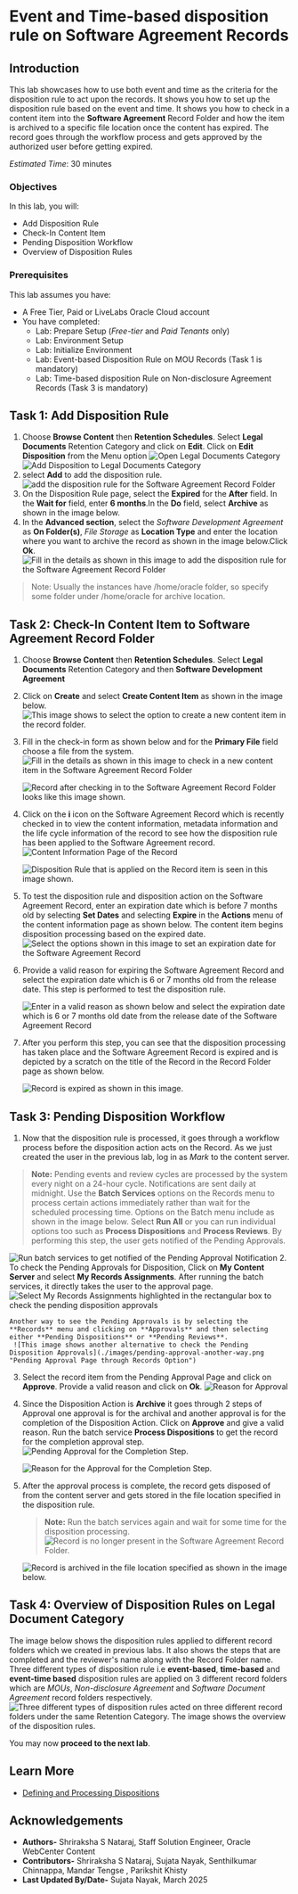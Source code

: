 # Event and Time-based disposition rule on Software Agreement Records

## Introduction

This lab showcases how to use both event and time as the criteria for the disposition rule to act upon the records. It shows you how to set up the disposition rule based on the event and time. It shows you how to check in a content item into the **Software Agreement** Record Folder and how the item is archived to a specific file location once the content has expired. The record goes through the workflow process and gets approved by the authorized user before getting expired.

*Estimated Time*: 30 minutes

### Objectives

In this lab, you will:

* Add Disposition Rule
* Check-In Content Item
* Pending Disposition Workflow
* Overview of Disposition Rules

### Prerequisites

This lab assumes you have:

* A Free Tier, Paid or LiveLabs Oracle Cloud account
* You have completed:
  * Lab: Prepare Setup (*Free-tier* and *Paid Tenants* only)
  * Lab: Environment Setup
  * Lab: Initialize Environment
  * Lab: Event-based Disposition Rule on MOU Records (Task 1 is mandatory)
  * Lab: Time-based disposition Rule on Non-disclosure Agreement Records (Task 3 is mandatory)

## Task 1: Add Disposition Rule

1. Choose **Browse Content** then **Retention Schedules**. Select **Legal Documents** Retention Category and click on **Edit**. Click on **Edit Disposition** from the Menu option
![Open Legal Documents Category](./images/legal-documents.png "Open Legal Documents Category")
![Add Disposition to Legal Documents Category](./images/add-disposition-to-legal-docs.png "Add Disposition to Legal Documents Category")
2. select **Add** to add the disposition rule.
![add the disposition rule for the Software Agreement Record Folder](./images/add-disposition.png "Add Disposition")
3. On the Disposition Rule page, select the  **Expired** for the **After** field. In the **Wait for** field, enter **6 months**.In the **Do** field, select **Archive** as shown in the image below.
4. In the **Advanced section**, select the *Software Development Agreement* as **On Folder(s)**, *File Storage* as **Location Type** and enter the location where you want to archive the record as shown in the image below.Click **Ok**.
![Fill in the details as shown in this image to add the disposition rule for the Software Agreement Record Folder](./images/add-disposition-rule.png "Edit Disposition Rule")

> Note: Usually the instances have /home/oracle folder, so specify some folder under /home/oracle for archive location.

## Task 2: Check-In Content Item to Software Agreement Record Folder

1. Choose **Browse Content** then **Retention Schedules**. Select **Legal Documents** Retention Category and then **Software Development Agreement**
2. Click on **Create** and select **Create Content Item** as shown in the image below.
    ![This image shows to select the option to create a new content item in the record folder.](./images/checkin-new-content-item.png " Check-In Content Item")

3. Fill in the check-in form as shown below and for the **Primary File** field choose a file from the system.
    ![Fill in the details as shown in this image to check in a new content item in the Software Agreement Record Folder](./images/checkin-form.png "Check-In Form")

    ![Record after checking in to the Software Agreement Record Folder looks like this image shown.](./images/softwareagreementrecord.png "Software Agreement Record")

4. Click on the **i** icon on the Software Agreement Record which is recently checked in to view the content information, metadata information and the life cycle information of the record to see how the disposition rule has been applied to the Software Agreement record.
    ![Content Information Page of the Record](./images/record-content-info.png "Record Content Information")

    ![Disposition Rule that is applied on the Record item is seen in this image shown.](./images/content-life-cycle.png "Content Life Cycle Page")

5. To test the disposition rule and disposition action on the Software Agreement Record, enter an expiration date which is before 7 months old by selecting **Set Dates** and selecting **Expire** in the **Actions** menu of the content information page as shown below. The content item begins disposition processing based on the expired date.
![Select the options shown in this image to set an expiration date for the Software Agreement Record](./images/set-dates.png "Set Dates for the Record ")

6. Provide a valid reason for expiring the Software Agreement Record and select the expiration date which is 6 or 7 months old from the release date. This step is performed to test the disposition rule.

   ![Enter in a valid reason as shown below and select the expiration date which is 6 or 7 months old date from the release date of the Software Agreement Record](./images/expire-reason.png "Expire Reason and Expire Date Page")

7. After you perform this step, you can see that the disposition processing has taken place and the Software Agreement Record is expired and is depicted by a scratch on the title of the Record in the Record Folder page as shown below.

   ![Record is expired as shown in this image.](./images/record-cut-off.png "Record Expired")

## Task 3: Pending Disposition Workflow

1. Now that the disposition rule is processed, it goes through a workflow process before the disposition action acts on the Record. As we just created the user in the previous lab, log in as *Mark* to the content server.

> **Note:** Pending events and review cycles are processed by the system every night on a 24-hour cycle. Notifications are sent daily at midnight. Use the **Batch Services** options on the Records menu to process certain actions immediately rather than wait for the scheduled processing time. Options on the Batch menu include as shown in the image below. Select **Run All** or you can run individual options too such as **Process Dispositions** and **Process Reviews**. By performing this step, the user gets notified of the Pending Approvals.

![Run batch services to get notified of the Pending Approval Notification](./images/run-batch-services.png "Run Batch Services Option")
2. To check the Pending Approvals for Disposition, Click on **My Content Server** and select **My Records Assignments**. After running the batch services, it directly takes the user to the approval page.
    ![Select My Records Assignments highlighted in the rectangular box to check the pending disposition approvals](./images/pending-approvals.png "Pending Approval Page")

    Another way to see the Pending Approvals is by selecting the **Records** menu and clicking on **Approvals** and then selecting either **Pending Dispositions** or **Pending Reviews**.
     ![This image shows another alternative to check the Pending Disposition Approvals](./images/pending-approval-another-way.png "Pending Approval Page through Records Option")

3. Select the record item from the Pending Approval Page and click on **Approve**. Provide a valid reason and click on **Ok**.
   ![Reason for Approval](./images/reason-for-approval.png "Reason For Approval")
4. Since the Disposition Action is **Archive** it goes through 2 steps of Approval one approval is for the archival and another approval is for the completion of the Disposition Action. Click on **Approve** and give a valid reason. Run the batch service **Process Dispositions** to get the record for the completion approval step.
    ![Pending Approval for the Completion Step.](./images/pending-approval-2.png "Pending Approval")

    ![Reason for the Approval for the Completion Step.](./images/reason-approval-2.png "Reason For Approval")
5. After the approval process is complete, the record gets disposed of from the content server and gets stored in the file location specified in the disposition rule.
    > **Note:** Run the batch services again and wait for some time for the disposition processing.
    ![Record is no longer present in the Software Agreement Record Folder.](./images/record-disposed.png "Record Purged from the system")

    ![Record is archived in the file location specified as shown in the image below.](./images/archived-in-folder.png "Archived Record Item")

## Task 4: Overview of Disposition Rules on Legal Document Category

  The image below shows the disposition rules applied to different record folders which we created in previous labs. It also shows the steps that are completed and the reviewer's name along with the Record Folder name. Three different types of disposition rule i.e **event-based**, **time-based** and **event-time based** disposition rules are applied on 3 different record folders which are *MOUs*, *Non-disclosure Agreement* and *Software Document Agreement* record folders respectively.
    ![Three different types of disposition rules acted on three different record folders under the same Retention Category. The image shows the overview of the disposition rules.](./images/overview-of-entire-disposition-rule.png "Disposition Rules")

You may now **proceed to the next lab**.

## Learn More

* [Defining and Processing Dispositions](https://docs.oracle.com/en/middleware/webcenter/content/12.2.1.4/webcenter-content-manage/defining-and-processing-dispositions.html#GUID-0827B335-BA5E-4B9C-9270-27BE4520391C)

## Acknowledgements

* **Authors-** Shriraksha S Nataraj, Staff Solution Engineer, Oracle WebCenter Content
* **Contributors-** Shriraksha S Nataraj, Sujata Nayak, Senthilkumar Chinnappa, Mandar Tengse , Parikshit Khisty
* **Last Updated By/Date-** Sujata Nayak, March 2025
